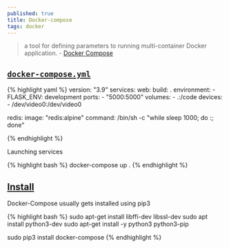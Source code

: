 ```yaml
---
published: true
title: Docker-compose
tags: docker
---
```

> a tool for defining parameters to running multi-container Docker application. - [Docker Compose](https://docs.docker.com/compose/)

## [`docker-compose.yml`](https://docs.docker.com/compose/gettingstarted/#step-3-define-services-in-a-compose-file)

{% highlight yaml %}
version: "3.9"
services:
  web:
    build: .
    environment:
      - FLASK_ENV: development
    ports:
      - "5000:5000"
    volumes:
      - .:/code
    devices:
   	  - /dev/video0:/dev/video0

  redis:
    image: "redis:alpine"
    command: /bin/sh -c "while sleep 1000; do :; done"

{% endhighlight %}

Launching services

{% highlight bash %}
docker-compose up .
{% endhighlight %}



## [Install](https://dev.to/elalemanyo/how-to-install-docker-and-docker-compose-on-raspberry-pi-1mo)
Docker-Compose usually gets installed using pip3

{% highlight bash %}
sudo apt-get install libffi-dev libssl-dev
sudo apt install python3-dev
sudo apt-get install -y python3 python3-pip

sudo pip3 install docker-compose
{% endhighlight %}